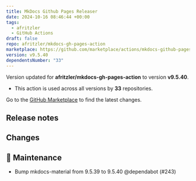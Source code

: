 ```yaml
---
title: MkDocs Github Pages Releaser
date: 2024-10-16 08:46:44 +00:00
tags:
  - afritzler
  - GitHub Actions
draft: false
repo: afritzler/mkdocs-gh-pages-action
marketplace: https://github.com/marketplace/actions/mkdocs-github-pages-releaser
version: v9.5.40
dependentsNumber: "33"
---
```



Version updated for **afritzler/mkdocs-gh-pages-action** to version **v9.5.40**.
- This action is used across all versions by **33** repositories.

Go to the [GitHub Marketplace](https://github.com/marketplace/actions/mkdocs-github-pages-releaser) to find the latest changes.

## Release notes

## Changes

## 🧰 Maintenance

- Bump mkdocs-material from 9.5.39 to 9.5.40 @dependabot (#243)

